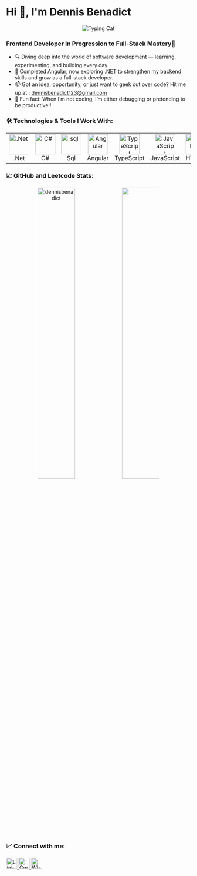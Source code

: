 # Hi 👋, I'm Dennis Benadict


<p align="center">
  <img src="https://media1.tenor.com/m/xxxJXxxulowAAAAC/cat-hack.gif" alt="Typing Cat" />
</p>


### Frontend Developer in Progression to Full-Stack Mastery🚀


- 🔍 Diving deep into the world of software development — learning, experimenting, and building every day.<br>
- 🌌 Completed Angular, now exploring .NET to strengthen my backend skills and grow as a full-stack developer.<br>
- 📫 Got an idea, opportunity, or just want to geek out over code? Hit me up at : <a href="https://mail.google.com/mail/?view=cm&fs=1&to=dennisbenadict123@gmail.com" target="_blank">dennisbenadict123@gmail.com</a><br>
- 🧠 Fun fact: When I’m not coding, I’m either debugging or pretending to be productive!!<br>


### 🛠️ Technologies & Tools I Work With:


<table>
  <tr>
    <td align="center"><img src="https://skillicons.dev/icons?i=dotnet" alt=".Net" width="55" /><br>.Net</td>
    <td align="center"><img src="https://skillicons.dev/icons?i=c#" alt="C#" width="55" /><br>C#</td>
    <td align="center"><img src="https://skillicons.dev/icons?i=sql" alt="sql" width="55" /><br>Sql</td>
    <td align="center"><img src="https://skillicons.dev/icons?i=angular" alt="Angular" width="55" /><br>Angular</td>
    <td align="center"><img src="https://skillicons.dev/icons?i=ts" alt="TypeScript" width="55" /><br>TypeScript</td>
    <td align="center"><img src="https://skillicons.dev/icons?i=js" alt="JavaScript" width="55" /><br>JavaScript</td>
    <td align="center"><img src="https://skillicons.dev/icons?i=html" alt="HTML5" width="55" /><br>HTML5</td>
    <td align="center"><img src="https://skillicons.dev/icons?i=css" alt="CSS" width="55" /><br>CSS</td>
    <td align="center"><img src="https://skillicons.dev/icons?i=tailwind" alt="Tailwind" width="55" /><br>Tailwind</td>
    <td align="center"><img src="https://skillicons.dev/icons?i=github" alt="GitHub" width="55" /><br>GitHub</td>
  </tr>
</table>


### 📈 GitHub and Leetcode Stats:


<p align="center">
    <img src="https://github-readme-stats.vercel.app/api?username=dennisbenadict&show_icons=true&locale=en&theme=gotham" alt="dennisbenadict" width="45%" />
    <img src="https://leetcard.jacoblin.cool/DennisBenadict?theme=dark&font=ABeeZee" width="45%" />
</p> 


### 📈 Connect with me:


<p>
  <a href="https://www.linkedin.com/in/dennisbenadict" target="_blank">
    <img src="https://cdn.jsdelivr.net/gh/devicons/devicon/icons/linkedin/linkedin-original.svg" alt="LinkedIn" width="30"/>
  </a>
  <a href="https://mail.google.com/mail/?view=cm&fs=1&to=dennisbenadict123@gmail.com" target="_blank">
    <img src="https://cdn-icons-png.flaticon.com/512/732/732200.png" alt="Gmail" width="30"/>
  </a>
  <a href="https://wa.me/916238545152" target="_blank">
    <img src="https://cdn-icons-png.flaticon.com/512/124/124034.png" alt="WhatsApp" width="30"/>
  </a>
</p>













